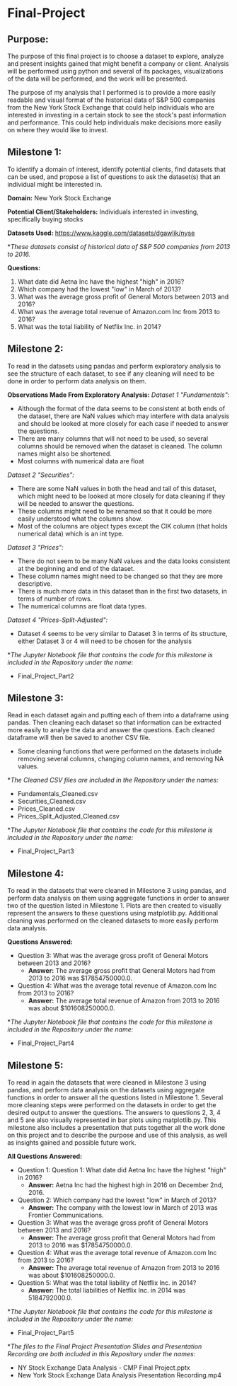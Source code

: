 # Final-Project

## Purpose:
The purpose of this final project is to choose a dataset to explore, analyze and present insights gained that might benefit a company or client. Analysis will be performed using python and several of its packages, visualizations of the data will be performed, and the work will be presented.

The purpose of my analysis that I performed is to provide a more easily readable and visual format of the historical data of S&P 500 companies from the New York Stock Exchange that could help individuals who are interested in investing in a certain stock to see the stock's past information and performance. This could help individuals make decisions more easily on where they would like to invest.

## Milestone 1: 
To identify a domain of interest, identify potential clients, find datasets that can be used, and propose a list of questions to ask the dataset(s) that an individual might be interested in.

**Domain:** New York Stock Exchange

**Potential Client/Stakeholders:** Individuals interested in investing, specifically buying stocks

**Datasets Used:** https://www.kaggle.com/datasets/dgawlik/nyse

  **These datasets consist of historical data of S&P 500 companies from 2013 to 2016.*
  
**Questions:**
1. What date did Aetna Inc have the highest "high" in 2016?
2. Which company had the lowest "low" in March of 2013?
3. What was the average gross profit of General Motors between 2013 and 2016?
4. What was the average total revenue of Amazon.com Inc from 2013 to 2016?
5. What was the total liability of Netflix Inc. in 2014?

## Milestone 2:
To read in the datasets using pandas and perform exploratory analysis to see the structure of each dataset, to see if any cleaning will need to be done 
in order to perform data analysis on them.

**Observations Made From Exploratory Analysis:**
*Dataset 1 "Fundamentals":* 
- Although the format of the data seems to be consistent at both ends of the dataset, there are NaN values which may interfere with data analysis and should be looked at more closely for each case if needed to answer the questions.
- There are many columns that will not need to be used, so several columns should be removed when the dataset is cleaned. The column names might also be shortened.
- Most columns with numerical data are float

*Dataset 2 "Securities":*
- There are some NaN values in both the head and tail of this dataset, which might need to be looked at more closely for data cleaning if they will be needed to answer the questions.
- These columns might need to be renamed so that it could be more easily understood what the columns show.
- Most of the columns are object types except the CIK column (that holds numerical data) which is an int type.

*Dataset 3 "Prices":*
- There do not seem to be many NaN values and the data looks consistent at the beginning and end of the dataset.
- These column names might need to be changed so that they are more descriptive.
- There is much more data in this dataset than in the first two datasets, in terms of number of rows.
- The numerical columns are float data types.

*Dataset 4 "Prices-Split-Adjusted":*
- Dataset 4 seems to be very similar to Dataset 3 in terms of its structure, either Dataset 3 or 4 will need to be chosen for the analysis


**The Jupyter Notebook file that contains the code for this milestone is included in the Repository under the name:*
- Final_Project_Part2

## Milestone 3:
Read in each dataset again and putting each of them into a dataframe using pandas. Then cleaning each dataset so that information can be extracted more easily to analye the data and answer the questions. Each cleaned dataframe will then be saved to another CSV file.
- Some cleaning functions that were performed on the datasets include removing several columns, changing column names, and removing NA values.


**The Cleaned CSV files are included in the Repository under the names:*
- Fundamentals_Cleaned.csv
- Securities_Cleaned.csv
- Prices_Cleaned.csv
- Prices_Split_Adjusted_Cleaned.csv


**The Jupyter Notebook file that contains the code for this milestone is included in the Repository under the name:*
- Final_Project_Part3
  
## Milestone 4:
To read in the datasets that were cleaned in Milestone 3 using pandas, and perform data analysis on them using aggregate functions in order to answer two of the question listed in Milestone 1. Plots are then created to visually represent the answers to these questions using matplotlib.py. Additional cleaning was performed on the cleaned datasets to more easily perform data analysis.

**Questions Answered:**
- Question 3: What was the average gross profit of General Motors between 2013 and 2016?
     - **Answer:** The average gross profit that General Motors had from 2013 to 2016 was $17854750000.0.
- Question 4: What was the average total revenue of Amazon.com Inc from 2013 to 2016?
     - **Answer:** The average total revenue of Amazon from 2013 to 2016 was about $101608250000.0.


**The Jupyter Notebook file that contains the code for this milestone is included in the Repository under the name:*
- Final_Project_Part4

## Milestone 5:
To read in again the datasets that were cleaned in Milestone 3 using pandas, and perform data analysis on the datasets using aggregate functions in order to answer all the questions listed in Milestone 1. Several more cleaning steps were performed on the datasets in order to get the desired output to answer the questions. The answers to questions 2, 3, 4 and 5 are also visually represented in bar plots using matplotlib.py. This milestone also includes a presentation that puts together all the work done on this project and to describe the purpose and use of this analysis, as well as insights gained and possible future work.

**All Questions Answered:**
- Question 1: Question 1: What date did Aetna Inc have the highest "high" in 2016?
     - **Answer:** Aetna Inc had the highest high in 2016 on December 2nd, 2016.
- Question 2: Which company had the lowest "low" in March of 2013?
     - **Answer:** The company with the lowest low in March of 2013 was Frontier Communications.
- Question 3: What was the average gross profit of General Motors between 2013 and 2016?
     - **Answer:** The average gross profit that General Motors had from 2013 to 2016 was $17854750000.0.
- Question 4: What was the average total revenue of Amazon.com Inc from 2013 to 2016?
     - **Answer:** The average total revenue of Amazon from 2013 to 2016 was about $101608250000.0.
- Question 5: What was the total liability of Netflix Inc. in 2014?
     - **Answer:** The total liabilities of Netflix Inc. in 2014 was 5184792000.0.


**The Jupyter Notebook file that contains the code for this milestone is included in the Repository under the name:*
- Final_Project_Part5

**The files to the Final Project Presentation Slides and Presentation Recording are both included in this Repository under the names:*
- NY Stock Exchange Data Analysis - CMP Final Project.pptx
- New York Stock Exchange Data Analysis Presentation Recording.mp4



